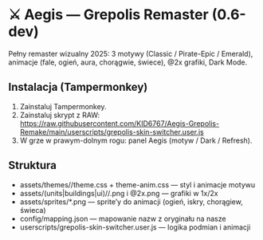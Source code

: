 # ⚔️ Aegis — Grepolis Remaster (0.6-dev)

Pełny remaster wizualny 2025: 3 motywy (Classic / Pirate-Epic / Emerald), animacje (fale, ogień, aura, chorągwie, świece), @2x grafiki, Dark Mode.

## Instalacja (Tampermonkey)
1) Zainstaluj Tampermonkey.
2) Zainstaluj skrypt z RAW:
   https://raw.githubusercontent.com/KID6767/Aegis-Grepolis-Remake/main/userscripts/grepolis-skin-switcher.user.js
3) W grze w prawym-dolnym rogu: panel Aegis (motyw / Dark / Refresh).

## Struktura
- assets/themes/<theme>/theme.css + theme-anim.css — styl i animacje motywu
- assets/(units|buildings|ui)/<theme>/<nazwa>.png i <nazwa>@2x.png — grafiki w 1x/2x
- assets/sprites/*.png — sprite’y do animacji (ogień, iskry, chorągiew, świeca)
- config/mapping.json — mapowanie nazw z oryginału na nasze
- userscripts/grepolis-skin-switcher.user.js — logika podmian i animacji
